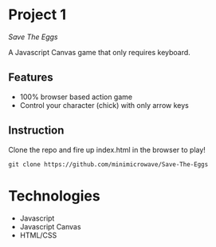 # Project 1

_Save The Eggs_

A Javascript Canvas game that only requires keyboard.

## Features
- 100% browser based action game
- Control your character (chick) with only arrow keys

## Instruction 

Clone the repo and fire up index.html in the browser to play!

```git clone https://github.com/minimicrowave/Save-The-Eggs```

# Technologies
- Javascript
- Javascript Canvas
- HTML/CSS
